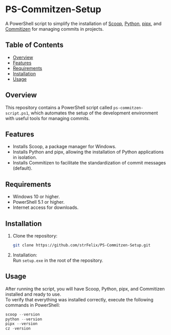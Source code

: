 # PS-Commitzen-Setup

A PowerShell script to simplify the installation of [Scoop](https://scoop.sh/), [Python](https://www.python.org/), [pipx](https://pipxproject.github.io/pipx/), and [Commitizen](https://commitizen.github.io/cz-cli/) for managing commits in projects.

## Table of Contents

- [Overview](#overview)
- [Features](#features)
- [Requirements](#requirements)
- [Installation](#installation)
- [Usage](#usage)

## Overview

This repository contains a PowerShell script called `ps-commitzen-script.ps1`, which automates the setup of the development environment with useful tools for managing commits.

## Features

- Installs Scoop, a package manager for Windows.
- Installs Python and pipx, allowing the installation of Python applications in isolation.
- Installs Commitizen to facilitate the standardization of commit messages (default).

## Requirements

- Windows 10 or higher.
- PowerShell 5.1 or higher.
- Internet access for downloads.

## Installation

1. Clone the repository:
   ```bash
   git clone https://github.com/strFelix/PS-Commitzen-Setup.git

2. Installation: <br>
   Run `setup.exe` in the root of the repository.

## Usage

After running the script, you will have Scoop, Python, pipx, and Commitizen installed and ready to use. <br>
To verify that everything was installed correctly, execute the following commands in PowerShell:

```powershell
scoop --version
python --version
pipx --version
cz -version
